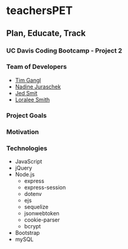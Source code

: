 # teachersPET
## Plan, Educate, Track

### UC Davis Coding Bootcamp - Project 2

### Team of Developers
* [Tim Gangl](https://github.com/TimGangl)
* [Nadine Juraschek](https://github.com/nadinejuraschek)
* [Jed Smit](https://github.com/jedsmit)
* [Loralee Smith](https://github.com/LoraleeSmith)

### Project Goals

### Motivation

### Technologies
* JavaScript
* jQuery
* Node.js
    * express
    * express-session
    * dotenv
    * ejs
    * sequelize
    * jsonwebtoken
    * cookie-parser
    * bcrypt
* Bootstrap
* mySQL
